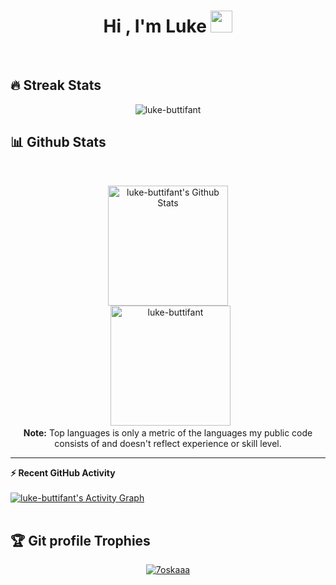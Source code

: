 <h1 align="center">Hi , I'm Luke <img src="https://media.giphy.com/media/hvRJCLFzcasrR4ia7z/giphy.gif" width="35"></h1>
<br>

## 🔥 Streak Stats
<p align="center"><img src="https://github-readme-streak-stats.herokuapp.com/?user=luke-buttifant&theme=algolia" alt="luke-buttifant" /></p>

## 📊 Github Stats
  <br/>
  <p align="center">
    <a href="https://github.com/anuraghazra/github-readme-stats"><img alt="luke-buttifant's Github Stats" src="https://github-readme-stats.vercel.app/api?username=luke-buttifant&show_icons=true&count_private=true&theme=algolia" height="192px"/></a>
<br/>
  &nbsp;
	  <img src="https://github-readme-stats.vercel.app/api/top-langs?username=luke-buttifant&langs_count=10&show_icons=true&locale=en&layout=compact&theme=algolia" alt="luke-buttifant" height="192px"/>
  <br/>
  <b>Note:</b> Top languages is only a metric of the languages my public code consists of and doesn't reflect experience or skill level.
  </p>

----

  <summary><b>⚡ Recent GitHub Activity</b></summary>
  <br/>
   <a href="https://github.com/luke-buttifant"><img alt="luke-buttifant's Activity Graph" src="https://activity-graph.herokuapp.com/graph?username=luke-buttifant&custom_title=luke-buttifant's%20Contribution%20Graph&theme=react-dark" /></a>
  <br/>


<br/>

## :trophy: Git profile Trophies

<p align="center"> <a href="https://github.com/ryo-ma/github-profile-trophy"><img src="https://github-profile-trophy.vercel.app/?username=luke-buttifant&layout=compact&theme=algolia" alt="7oskaaa" /></a> </p>
